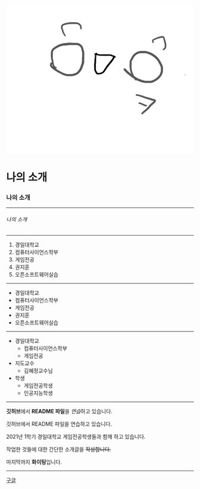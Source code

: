 ![간단한나](./그림/rnjswlgns.png)

# 나의 소개

### 나의 소개
***
###### 나의 소개
---

1. 경일대학교
2. 컴퓨터사이언스학부
3. 게임전공
4. 권지훈
5. 오픈소프트웨어실습

***

+ 경일대학교
+ 컴퓨터사이언스학부
+ 게임전공
+ 권지훈
+ 오픈소프트웨어실습

---

* 경일대학교
  * 컴퓨터사이언스학부
  * 게임전공
* 지도교수
  * 김혜정교수님
* 학생
  * 게임전공학생
  * 인공지능학생
  
***
**깃허브**에서 **README 파일**을 *연습*하고 있습니다.

깃허브에서 README 파일을 연습하고 있습니다.

2021년 1학기 경일대학교 게임전공학생들과 함깨 하고 있습니다.

작업한 것들에 대한 간단한 소개글을 ~~작성합니다.~~

마지막까지 **화이팅**입니다.

***

[구글](http://www.google.com, "구글사이트를 연결합니다.")

